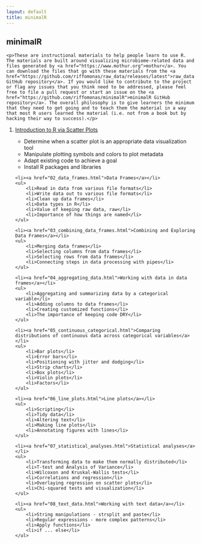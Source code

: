 ```yaml
---
layout: default
title: minimalR
---
```


<div class="index">
	<h2>minimalR</h2>

	<p>These are instructional materials to help people learn to use R. The materials are built around visualizing microbiome-related data and files generated by <a href="https://www.mothur.org">mothur</a>. You can download the files that go with these materials from the <a href="https://github.com/riffomonas/raw_data/releases/latest">raw_data GitHub repository</a>. If you would like to contribute to the project or flag any issues that you think need to be addressed, please feel free to file a pull request or start an issue on the <a href="https://github.com/riffomonas/minimalR">minimalR GitHub repository</a>. The overall philosophy is to give learners the minimum that they need to get going and to teach them the material in a way that most R users learned the material (i.e. not from a book but by hacking their way to success).</p>

<ol>
	<li><a href="01_scatter_plots.html">Introduction to R via Scatter Plots</a></li>
	<ul>
		<li>Determine when a scatter plot is an appropriate data visualization tool</li>
		<li>Manipulate plotting symbols and colors to plot metadata</li>
		<li>Adapt existing code to achieve a goal</li>
		<li>Install R packages and libraries</li>
	</ul>

	<li><a href="02_data_frames.html">Data Frames</a></li>
	<ul>
		<li>Read in data from various file formats</li>
		<li>Write data out to various file formats</li>
		<li>Clean up data frames</li>
		<li>Data types in R</li>
		<li>Value of keeping raw data, raw</li>
		<li>Importance of how things are named</li>
	</ul>

	<li><a href="03_combining_data_frames.html">Combining and Exploring Data Frames</a></li>
	<ul>
		<li>Merging data frames</li>
		<li>Selecting columns from data frames</li>
		<li>Selecting rows from data frames</li>
		<li>Connecting steps in data processing with pipes</li>
	</ul>

	<li><a href="04_aggregating_data.html">Working with data in data frames</a></li>
	<ul>
		<li>Aggregating and summarizing data by a categorical variable</li>
		<li>Adding columns to data frames</li>
		<li>Creating customized functions</li>
		<li>The importance of keeping code DRY</li>
	</ul>

	<li><a href="05_continuous_categorical.html">Comparing distributions of continuous data across categorical variables</a></li>
	<ul>
		<li>Bar plots</li>
		<li>Error bars</li>
		<li>Positioning with jitter and dodging</li>
		<li>Strip charts</li>
		<li>Box plots</li>
		<li>Violin plots</li>
		<li>Factors</li>
	</ul>

	<li><a href="06_line_plots.html">Line plots</a></li>
	<ul>
		<li>Scripting</li>
		<li>Tidy data</li>
		<li>Altering text</li>
		<li>Making line plots</li>
		<li>Annotating figures with lines</li>
	</ul>

	<li><a href="07_statistical_analyses.html">Statistical analyses</a></li>
	<ul>
		<li>Transforming data to make them normally distributed</li>
		<li>T-test and Analysis of Variance</li>
		<li>Wilcoxon and Kruskal-Wallis tests</li>
		<li>Correlations and regression</li>
		<li>Overlaying regression on scatter plots</li>
		<li>Chi-squared tests and visualization</li>
	</ul>

	<li><a href="08_text_data.html">Working with text data</a></li>
	<ul>
		<li>String manipulations - strsplit and paste</li>
		<li>Regular expressions - more complex patterns</li>
		<li>Apply functions</li>
		<li>if ... else</li>
	</ul>


<!--
	<li><a href="09_plotting_otu_data.html">Plotting taxonomic data</a></li>
	<ul>
		<li>Pie charts</li>
		<li>Stacked bar plots</li>
		<li>Bar plots</li>
		<li>Strip charts</li>
	</ul>

	<li><a href="10_finding_relevant_otus.html">Finding relevant OTUs to plot</a></li>
		<ul>
			<li>Kruskal-Wallis test</li>
			<li>Correcting for multiple hypotheses</li>
			<li>Plotting OTU data</li>
			<li>Getting help</li>
 		</ul> -->

</ol>

</div>
